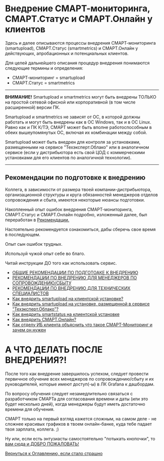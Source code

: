# Внедрение СМАРТ-мониторинга, СМАРТ.Статус и СМАРТ.Онлайн у клиентов

Здесь и далее описываются процессы внедрения СМАРТ-мониторинга (smartupload), СМАРТ.Статус (smartmetrics) и СМАРТ.Онлайн 
у действующих, апробационных и потенциальных клиентов.

Для целей дальнейшего описания процедур внедрения понимаются следующие термины и определения:
- СМАРТ-мониторинг = smartupload
- СМАРТ.Статус = smartmetrics

---

**ВНИМАНИЕ!** Smartupload и smartmetrics могут быть внедрены ТОЛЬКО на простой сетевой офисной или корпоративной (в том 
числе расширенной) версии ПК.

Smartupload и smartmetrics не зависят от ОС, в которой должны работать и могут быть внедрены как в ОС Windows, так и в 
ОС Linux.
Равно как и ПК К/ТЭ, СМАРТ может быть вполне работоспособным в обеих вышеупомянутых ОС, включая их комбинации между собой.

Smartupload может быть внедрен для контроля за установками, размещенными на сервисе "Техэксперт.Облако" или в аналогичном
сервисе (если у дистрибьютора есть свой ЦОД с коммерческими установками для его клиентов по аналогичной технологии).

---

## Рекомендации по подготовке к внедрению

Коллега, в зависимости от размера твоей компании-дистрибьютора, организационной структуры и круга обязанностей менеджеров 
отделов сопровождения и сбыта, имеются некоторые нюансы подготовки.

Накопленный опыт ошибок внедрения СМАРТ-мониторинга, СМАРТ.Статус и СМАРТ.Онлайн подробно, изложенный далее, был переработан 
в [Рекомендации.](057-smart-implementation-experience-manager)

Настоятельно рекомендуется ознакомиться, дабы сберечь свое время в последующем.

Опыт сын ошибок трудных.

Используй чужой опыт себе во благо.

Читай инструкции ДО того как использовать сервис.

- [ОБЩИЕ РЕКОМЕНДАЦИИ ПО ПОДГОТОАКЕ К ВНЕДРЕНИЮ](059-smart-implenetation-experience-common.md)
- [РЕКОМЕНДАЦИИ ПО ВНЕДРЕНИЮ ДЛЯ МЕНЕДЖЕРОВ ПО СОПРОВОЖДЕНИЮ/СБЫТУ](057-smart-implementation-experience-manager.md)
- [РЕКОМЕНДАЦИИ ПО ВНЕДРЕНИЮ ДЛЯ ТЕХНИЧЕСКИХ СПЕЦИАЛИСТОВ](058-smart-implementation-experience-tech.md)
- [Как внедрить smartupload на клиентской установке?](051-smartupload-implementation-windows.md)
- [Как внедрить smartupload на установке, размещенной в сервисе "Техэксперт.Облако"?](056-smartupload-implementation-TEcloud.md)
- [Как внедрить smartstatus на клиентской установке](053-smartstatus-implementation-windows.md)
- [Как внедрить СМАРТ.Онлайн?](054-smartonline-implementation.md)
- [Как отделу ИБ клиента объяснить что такое СМАРТ-Мониторинг и зачем он нужен](090-smartupload-smartstatus-client-cybersecurity.md)

# А ЧТО ДЕЛАТЬ ПОСЛЕ ВНЕДРЕНИЯ?!

После того как внедрение завершилось успехом, следует провести первичное обучение всех менеджеров по сопровождению/сбыту 
и их руководителей, которые имеют доступ(-ы) в ЛК Grafana к дашбордам.

По вопросу обучения следует незамедлительно связаться с разработчиком СМАРТа для согласования времени и даты 
(или это будет несколько дней), когда менеджеры будут иметь достаточно времени для обучения.

СМАРТ только на первый взгляд кажется сложным, на самом деле - не сложнее красивых графиков в твоем онлайн-банке, куда тебе
падает твоя зарплата, коллега. ;)

Ну или, если есть энтузиасты самостоятельно "потыкать кнопочки", то [вам сюда и ДОБРО ПОЖАЛОВАТЬ!](060-dashboards.md)

[Вернуться к Оглавлению, если стало страшно](Readme.md)






